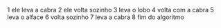 1 ele leva a cabra
2 ele volta sozinho
3 leva o lobo
4 volta com a cabra
5 leva o alface
6 volta sozinho
7 leva a cabra
8 fim do algoritmo